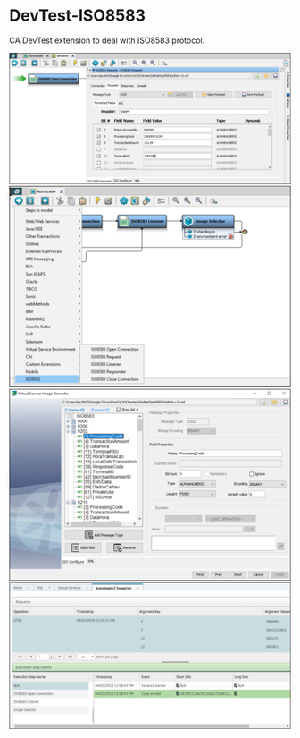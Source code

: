 # DevTest-ISO8583
CA DevTest extension to deal with ISO8583 protocol.

<img src="https://raw.githubusercontent.com/adelbs/DevTest-ISO8583/master/resources/01.png">
<img src="https://raw.githubusercontent.com/adelbs/DevTest-ISO8583/master/resources/02.png">
<img src="https://raw.githubusercontent.com/adelbs/DevTest-ISO8583/master/resources/03.png">
<img src="https://raw.githubusercontent.com/adelbs/DevTest-ISO8583/master/resources/04.png">
